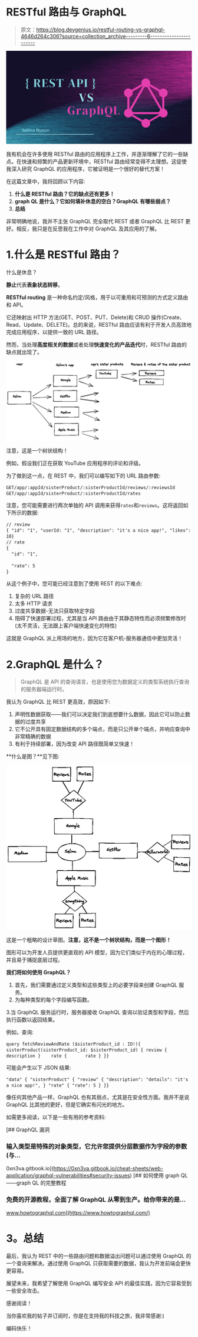 # RESTful 路由与 GraphQL

> 原文：<https://blog.devgenius.io/restful-routing-vs-graphql-4646d264c306?source=collection_archive---------6----------------------->

![](img/98c13e93f71ec4ae6aac02e9a2b0aa09.png)

我有机会在许多使用 RESTful 路由的应用程序上工作，并逐渐理解了它的一些缺点。在快速和频繁的产品更新环境中，RESTful 路由经常变得不太理想。这促使我深入研究 GraphQL 的应用程序，它被证明是一个很好的替代方案！

在这篇文章中，我将回顾以下内容:

1.  **什么是 RESTful 路由？它的缺点还有更多！**
2.  **graph QL 是什么？它如何填补休息的空白？GraphQL 有哪些弱点？**
3.  **总结**

非常明确地说，我并不主张 GraphQL 完全取代 REST 或者 GraphQL 比 REST 更好。相反，我只是在反思我在工作中对 GraphQL 及其应用的了解。

# 1.什么是 RESTful 路由？

什么是休息？

**静止**代表**表象状态转移**。

**RESTful routing** 是一种命名约定/风格，用于以可重用和可预测的方式定义路由和 API。

它还映射出 HTTP 方法(GET、POST、PUT、Delete)和 CRUD 操作(Create、Read、Update、DELETE)。总的来说，RESTful 路由应该有利于开发人员高效地完成应用程序，以提供一致的 URL 路径。

然而，当处理**高度相关的数据**或者处理**快速变化的产品迭代**时，RESTful 路由的缺点就出现了。

![](img/615bdfda2fb48a14ee9fdc1e3336248f.png)

注意，这是一个树状结构！

例如，假设我们正在获取 YouTube 应用程序的评论和评级。

为了做到这一点，在 REST 中，我们可以编写如下的 URL 路由参数:

```
GET/app/:appId/sisterProduct/:sisterProductId/reviews/:reviewsId
GET/app/:appId/sisterProduct/:sisterProductId/rates
```

注意，您可能需要进行两次单独的 API 调用来获得`rates`和`reviews`。这将返回如下所示的数据:

```
// review
{ "id": "1", "userId: "1", "description": "it's a nice app!", "likes": 10}
// rate
{
  "id": "1",

  "rate": 5
}
```

从这个例子中，您可能已经注意到了使用 REST 的以下难点:

1.  复杂的 URL 路径
2.  太多 HTTP 请求
3.  过度共享数据-无法只获取特定字段
4.  阻碍了快速部署过程，尤其是当 API 路由由于其静态特性而必须频繁修改时(太不灵活，无法跟上客户端快速变化的特性)

这就是 GraphQL 派上用场的地方，因为它在客户机-服务器通信中更加灵活！

# 2.GraphQL 是什么？

> GraphQL 是 API 的查询语言，也是使用您为数据定义的类型系统执行查询的服务器端运行时。

我认为 GraphQL 比 REST 更高效，原因如下:

1.  声明性数据获取——我们可以决定我们到底想要什么数据，因此它可以防止数据的过度共享
2.  它不公开具有固定数据结构的多个端点，而是只公开单个端点，并响应查询中非常精确的数据
3.  有利于持续部署，因为改变 API 路径既简单又快速！

**什么是图？**见下图:

![](img/67f1f9519736db9e9c06e3b66f1ce246.png)

这是一个粗略的设计草图。**注意，这不是一个树状结构，而是一个图形！**

图形可以为开发人员提供更直观的 API 模型，因为它们类似于内在的心理过程，并且易于捕捉底层过程。

**我们将如何使用 GraphQL？**

1.  首先，我们需要通过定义类型和这些类型上的必要字段来创建 GraphQL 服务。
2.  为每种类型的每个字段编写函数。

3.当 GraphQL 服务运行时，服务器接收 GraphQL 查询以验证类型和字段，然后执行函数以返回结果。

例如，查询:

```
query fetchReviewAndRate ($sisterProduct_id : ID!){ sisterProduct(sisterProduct_id: $sisterProduct_id) { review {      description }    rate {       rate } }}
```

可能会产生以下 JSON 结果:

```
"data" { "sisterProduct" { "review" { "description": "details": "it's a nice app!", } "rate" { "rate": 5 } }}
```

像任何其他产品一样，GraphQL 也有其弱点，尤其是在安全性方面。我并不是说 GraphQL 比其他的更好，但是它确实有闪光的地方。

如需更多阅读，以下是一些有用的参考资料:

[](https://0xn3va.gitbook.io/cheat-sheets/web-application/graphql-vulnerabilities#security-issues) [## GraphQL 漏洞

### 输入类型是特殊的对象类型，它允许您提供分层数据作为字段的参数(与…

0xn3va.gitbook.io](https://0xn3va.gitbook.io/cheat-sheets/web-application/graphql-vulnerabilities#security-issues) [](https://www.howtographql.com/) [## 如何使用 graph QL——graph QL 的完整教程

### 免费的开源教程，全面了解 GraphQL 从零到生产。给你带来的是…

www.howtographql.com](https://www.howtographql.com/) 

# **3。总结**

最后，我认为 REST 中的一些路由问题和数据溢出问题可以通过使用 GraphQL 的一个查询来解决。通过使用 GraphQL 只获取需要的数据，我认为开发前端会更快更容易。

展望未来，我希望了解使用 GraphQL 编写安全 API 的最佳实践，因为它容易受到一些安全攻击。

感谢阅读！

当你喜欢我的帖子并订阅时，你是在支持我的科技之旅，我非常感谢:)

编码快乐！